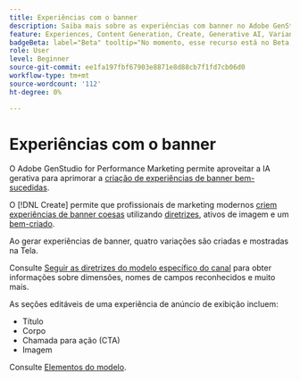 ```yaml
---
title: Experiências com o banner
description: Saiba mais sobre as experiências com banner no Adobe GenStudio for Performance Marketing.
feature: Experiences, Content Generation, Create, Generative AI, Variant Generation
badgeBeta: label="Beta" tooltip="No momento, esse recurso está no Beta, portanto, algumas funcionalidades podem estar limitadas ou sujeitas a alterações."
role: User
level: Beginner
source-git-commit: ee1fa197fbf67903e8871e8d88cb7f1fd7cb06d0
workflow-type: tm+mt
source-wordcount: '112'
ht-degree: 0%

---
```


# Experiências com o banner

O Adobe GenStudio for Performance Marketing permite aproveitar a IA gerativa para aprimorar a [criação de experiências de banner bem-sucedidas](/help/user-guide/create/create-banner-experience.md).

O [!DNL Create] permite que profissionais de marketing modernos [criem experiências de banner coesas](/help/user-guide/create/create-banner-experience.md) utilizando [diretrizes](/help/user-guide/guidelines/overview.md), ativos de imagem e um [bem-criado](/help/user-guide/effective-prompts.md).

Ao gerar experiências de banner, quatro variações são criadas e mostradas na Tela.

Consulte [Seguir as diretrizes do modelo específico do canal](/help/user-guide/content/best-practices-for-templates.md#follow-channel-specific-template-guidelines) para obter informações sobre dimensões, nomes de campos reconhecidos e muito mais.

As seções editáveis de uma experiência de anúncio de exibição incluem:

* Título
* Corpo
* Chamada para ação (CTA)
* Imagem

Consulte [Elementos do modelo](/help/user-guide/content/use-templates.md#template-elements).

<!-- ## Character counts

After you generate a set of display ad variants, you can see the character count displayed for each section. Hover over or click into a generated section, such as the subject line or the body, and see the section name and character count for that section.

![Character count](/help/assets/character-count.png){width="500" zoomable="yes"} -->
